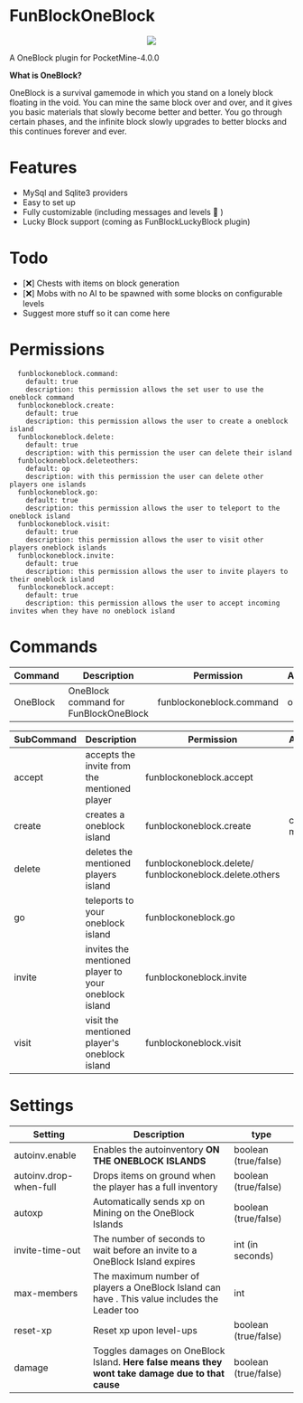 # FunBlockOneBlock

<p align="center">
<a href="https://github.com/cosmicnebula200/FunBlockOneBlock" target="_blank"><img src="https://media.discordapp.net/attachments/829673511009779723/918506120094564392/png_20211209_221513_0000.png?width=240&height=240"></a>
</p>

 A OneBlock plugin for PocketMine-4.0.0
 
 **What is OneBlock?**
 
 OneBlock is a survival gamemode in which you stand on a lonely block floating in the void. You can mine the same block over and over, and it gives you basic materials that slowly become better and better. You go through certain phases, and the infinite block slowly upgrades to better blocks and this continues forever and ever.

# Features
- MySql and Sqlite3 providers
- Easy to set up
- Fully customizable (including messages and levels 🥺 )
- Lucky Block support (coming as FunBlockLuckyBlock plugin)

# Todo
- [❌] Chests with items on block generation 
- [❌] Mobs with no AI to be spawned with some blocks on configurable levels
- Suggest more stuff so it can come here

# Permissions
```
  funblockoneblock.command:
    default: true
    description: this permission allows the set user to use the oneblock command
  funblockoneblock.create:
    default: true
    description: this permission allows the user to create a oneblock island
  funblockoneblock.delete:
    default: true
    description: with this permission the user can delete their island
  funblockoneblock.deleteothers:
    default: op
    description: with this permission the user can delete other players one islands
  funblockoneblock.go:
    default: true
    description: this permission allows the user to teleport to the oneblock island
  funblockoneblock.visit:
    default: true
    description: this permission allows the user to visit other players oneblock islands
  funblockoneblock.invite:
    default: true
    description: this permission allows the user to invite players to their oneblock island
  funblockoneblock.accept:
    default: true
    description: this permission allows the user to accept incoming invites when they have no oneblock island
```

# Commands

Command | Description | Permission | Aliases |
----------------- | ------------- | ------------- | -------- |
OneBlock | OneBlock command for FunBlockOneBlock | funblockoneblock.command | ob

SubCommand | Description | Permission | Aliases |
----------------- | ------------- | ------------- | -------- |
accept | accepts the invite from the mentioned player| funblockoneblock.accept| |
create | creates a oneblock island | funblockoneblock.create | c, make
delete | deletes the mentioned players island | funblockoneblock.delete/ funblockoneblock.delete.others | |
go | teleports to your oneblock island | funblockoneblock.go |  |
invite | invites the mentioned player to your oneblock island | funblockoneblock.invite | |
visit | visit the mentioned player's oneblock island | funblockoneblock.visit | |

# Settings

Setting | Description | type |
--------|---------------|---------|
autoinv.enable | Enables the autoinventory **ON THE ONEBLOCK ISLANDS** | boolean (true/false)
autoinv.drop-when-full| Drops items on ground when the player has a full inventory | boolean (true/false)
autoxp| Automatically sends xp on Mining on the OneBlock Islands | boolean (true/false)
invite-time-out | The number of seconds to wait before an invite to a OneBlock Island expires | int (in seconds)
max-members | The maximum number of players a OneBlock Island can have . This value includes the Leader too | int 
reset-xp | Reset xp upon level-ups | boolean (true/false)
damage | Toggles damages on OneBlock Island. **Here false means they wont take damage due to that cause** | boolean (true/false)

